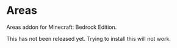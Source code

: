 # Areas
Areas addon for Minecraft: Bedrock Edition.

This has not been released yet. Trying to install this will not work.
